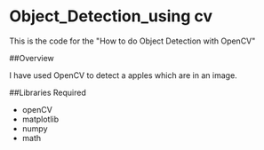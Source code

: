 # Object_Detection_using cv
This is the code for the "How to do Object Detection with OpenCV" 

##Overview

I have used OpenCV to
detect a apples which are in an image.

##Libraries Required

* openCV
* matplotlib
* numpy
* math


